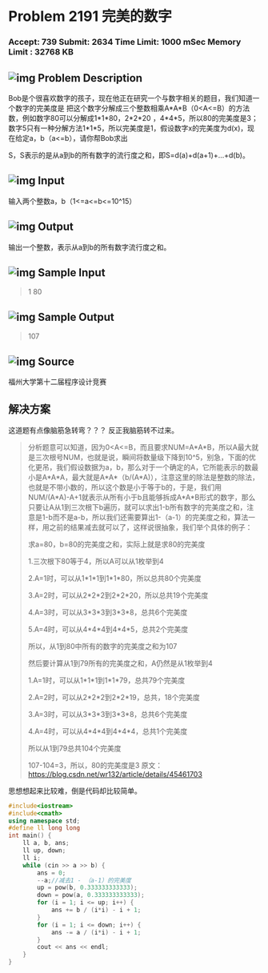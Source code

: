 # Problem 2191 完美的数字

### Accept: 739    Submit: 2634 Time Limit: 1000 mSec    Memory Limit : 32768 KB

## ![img](http://acm.fzu.edu.cn/image/prodesc.gif) Problem Description

Bob是个很喜欢数字的孩子，现在他正在研究一个与数字相关的题目，我们知道一个数字的完美度是 把这个数字分解成三个整数相乘A\*A\*B（0<A<=B）的方法数，例如数字80可以分解成1\*1\*80，2\*2\*20 ，4\*4\*5，所以80的完美度是3；数字5只有一种分解方法1\*1\*5，所以完美度是1，假设数字x的完美度为d(x)，现在给定a，b（a<=b），请你帮Bob求出

S，S表示的是从a到b的所有数字的流行度之和，即S=d(a)+d(a+1)+…+d(b)。

## ![img](http://acm.fzu.edu.cn/image/prodesc.gif) Input

输入两个整数a，b（1<=a<=b<=10^15）

## ![img](http://acm.fzu.edu.cn/image/prodesc.gif) Output

输出一个整数，表示从a到b的所有数字流行度之和。

## ![img](http://acm.fzu.edu.cn/image/prodesc.gif) Sample Input

> 1 80

## ![img](http://acm.fzu.edu.cn/image/prodesc.gif) Sample Output

> 107

## ![img](http://acm.fzu.edu.cn/image/prodesc.gif) Source

福州大学第十二届程序设计竞赛

## 解决方案

这道题有点像脑筋急转弯？？？ 反正我脑筋转不过来。

> 分析题意可以知道，因为0<A<=B，而且要求NUM=A\*A\*B，所以A最大就是三次根号NUM，也就是说，瞬间将数量级下降到10^5，别急，下面的优化更吊，我们假设数据为a，b，那么对于一个确定的A，它所能表示的数最小是A\*A\*A，最大就是A\*A\*（b/(A\*A)），注意这里的除法是整数的除法，也就是不带小数的，所以这个数是小于等于b的，于是，我们用NUM/(A\*A)-A+1就表示从所有小于b且能够拆成A\*A\*B形式的数字，那么只要让A从1到三次根下b遍历，就可以求出1-b所有数字的完美度之和，注意是1-b而不是a-b，所以我们还需要算出1-（a-1）的完美度之和，算法一样，用之前的结果减去就可以了，这样说很抽象，我们举个具体的例子：
>
> 求a=80，b=80的完美度之和，实际上就是求80的完美度
>
> 1.三次根下80等于4，所以A可以从1枚举到4
>
> 2.A=1时，可以从1\*1\*1到1\*1\*80，所以总共80个完美度
>
> 3.A=2时，可以从2\*2\*2到2\*2\*20，所以总共19个完美度
>
> 4.A=3时，可以从3\*3\*3到3\*3\*8，总共6个完美度
>
> 5.A=4时，可以从4\*4\*4到4\*4\*5，总共2个完美度
>
> 所以，从1到80中所有的数字的完美度之和为107
>
> 然后要计算从1到79所有的完美度之和，A仍然是从1枚举到4
>
> 1.A=1时，可以从1\*1\*1到1\*1\*79，总共79个完美度
>
> 2.A=2时，可以从2\*2\*2到2\*2\*19，总共，18个完美度
>
> 3.A=3时，可以从3\*3\*3到3\*3\*8，总共6个完美度
>
> 4.A=4时，可以从4\*4\*4到4\*4\*4，总共1个完美度
>
> 所以从1到79总共104个完美度
>
> 107-104=3，所以，80的完美度是3
> 原文：https://blog.csdn.net/wr132/article/details/45461703 

思想想起来比较难，倒是代码却比较简单。

```cpp
#include<iostream>
#include<cmath>
using namespace std;
#define ll long long
int main() {
	ll a, b, ans;
	ll up, down;
	ll i;
	while (cin >> a >> b) {
		ans = 0;
		--a;//减去1 - （a-1）的完美度
		up = pow(b, 0.333333333333);
		down = pow(a, 0.333333333333);
		for (i = 1; i <= up; i++) {
			ans += b / (i*i) - i + 1;
		}
		for (i = 1; i <= down; i++) {
			ans -= a / (i*i) - i + 1;
		}
		cout << ans << endl;
	}
}
```

